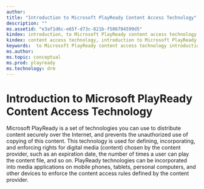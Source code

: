 ```yaml
---
author: 
title: "Introduction to Microsoft PlayReady Content Access Technology"
description: ""
ms.assetid: "e3af1d6c-e65f-d73c-821b-f506704599d5"
kindex: introduction, to Microsoft PlayReady content access technology
kindex: content access technology, introduction to Microsoft PlayReady
keywords:  to Microsoft PlayReady content access technology introduction,  introduction to Microsoft PlayReady content access technology
ms.author: 
ms.topic: conceptual
ms.prod: playready
ms.technology: drm
---
```



# Introduction to Microsoft PlayReady Content Access Technology

Microsoft PlayReady is a set of technologies you can use to distribute content securely over the Internet, and prevents the unauthorized use of copying of this content. This technology is used for defining, incorporating, and enforcing rights for digital media (content) chosen by the content provider, such as an expiration date, the number of times a user can play the content file, and so on. PlayReady technologies can be incorporated into media applications on mobile phones, tablets, personal computers, and other devices to enforce the content access rules defined by the content provider.




 
